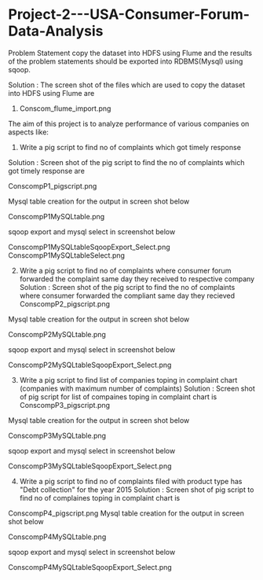 # Project-2---USA-Consumer-Forum-Data-Analysis
Problem Statement
copy the dataset into HDFS using Flume and the results of the problem statements
should be exported into RDBMS(Mysql) using sqoop.

Solution : The screen shot of the files which are used to copy the dataset into HDFS using Flume are
1. Conscom_flume_import.png

The aim of this project is to analyze performance of various companies on aspects like:
1. Write a pig script to find no of complaints which got timely response

Solution : Screen shot of the pig script to find the no of complaints which got timely response are

ConscompP1_pigscript.png

Mysql table creation for the output in screen shot below

ConscompP1MySQLtable.png

sqoop export and mysql select in screenshot below

ConscompP1MySQLtableSqoopExport_Select.png
ConscompP1MySQLtableSelect.png

2. Write a pig script to find no of complaints where consumer forum forwarded the complaint
same day they received to respective company
Solution : Screen shot of the pig script to find the no of complaints where consumer forwarded the compliant same 
day they recieved 
ConscompP2_pigscript.png

Mysql table creation for the output in screen shot below

ConscompP2MySQLtable.png

sqoop export and mysql select in screenshot below

ConscompP2MySQLtableSqoopExport_Select.png


3. Write a pig script to find list of companies toping in complaint chart (companies with
maximum number of complaints)
Solution : Screen shot of pig script for list of compaines toping in complaint chart is 
ConscompP3_pigscript.png

Mysql table creation for the output in screen shot below

ConscompP3MySQLtable.png

sqoop export and mysql select in screenshot below

ConscompP3MySQLtableSqoopExport_Select.png


4. Write a pig script to find no of complaints filed with product type has &quot;Debt
collection&quot; for the year 2015
Solution : Screen shot of pig script to find no of complaines toping in complaint chart is 

ConscompP4_pigscript.png
Mysql table creation for the output in screen shot below

ConscompP4MySQLtable.png

sqoop export and mysql select in screenshot below

ConscompP4MySQLtableSqoopExport_Select.png
